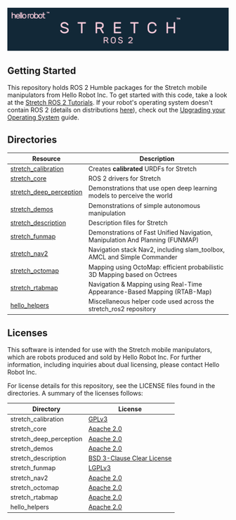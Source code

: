 ![](./images/banner.png)

## Getting Started

This repository holds ROS 2 Humble packages for the Stretch mobile manipulators from Hello Robot Inc. To get started with this code, take a look at the [Stretch ROS 2 Tutorials](https://docs.hello-robot.com/0.3/ros2/getting_started/). If your robot's operating system doesn't contain ROS 2 (details on distributions [here](https://docs.hello-robot.com/0.3/software/distributions/)), check out the [Upgrading your Operating System](https://docs.hello-robot.com/0.3/installation/robot_install/) guide.

<!--- TODO: If you are porting code build on Stretch's ROS 1 Noetic packages, check out the [Migrating to ROS 2]((https://docs.hello-robot.com/0.3/ros2/TODO/) guide. -->

## Directories

Resource                                                     | Description
-------------------------------------------------------------|---------------------------------------------------------------------------------------------
[stretch_calibration](stretch_calibration/README.md)         | Creates **calibrated** URDFs for Stretch
[stretch_core](stretch_core/README.md)                       | ROS 2 drivers for Stretch
[stretch_deep_perception](stretch_deep_perception/README.md) | Demonstrations that use open deep learning models to perceive the world
[stretch_demos](stretch_demos/README.md)                     | Demonstrations of simple autonomous manipulation
[stretch_description](stretch_description/README.md)         | Description files for Stretch
[stretch_funmap](stretch_funmap/README.md)                   | Demonstrations of Fast Unified Navigation, Manipulation And Planning (FUNMAP)
[stretch_nav2](stretch_nav2/README.md)                       | Navigation stack Nav2, including slam_toolbox, AMCL and Simple Commander
[stretch_octomap](stretch_octomap/README.md)                 | Mapping using OctoMap: efficient probabilistic 3D Mapping based on Octrees
[stretch_rtabmap](stretch_rtabmap/README.md)                 | Navigation & Mapping using Real-Time Appearance-Based Mapping (RTAB-Map)
[hello_helpers](hello_helpers/README.md)                     | Miscellaneous helper code used across the stretch_ros2 repository

## Licenses

This software is intended for use with the Stretch mobile manipulators, which are robots produced and sold by Hello Robot Inc. For further information, including inquiries about dual licensing, please contact Hello Robot Inc.

For license details for this repository, see the LICENSE files found in the directories. A summary of the licenses follows: 

Directory               | License
------------------------|--------------------------------------------------------------------------------------
stretch_calibration     | [GPLv3](https://www.gnu.org/licenses/gpl-3.0.html)
stretch_core            | [Apache 2.0](http://www.apache.org/licenses/LICENSE-2.0)
stretch_deep_perception | [Apache 2.0](http://www.apache.org/licenses/LICENSE-2.0)
stretch_demos           | [Apache 2.0](http://www.apache.org/licenses/LICENSE-2.0)
stretch_description     | [BSD 3-Clause Clear License](https://choosealicense.com/licenses/bsd-3-clause-clear/)
stretch_funmap          | [LGPLv3](https://www.gnu.org/licenses/lgpl-3.0.en.html)
stretch_nav2            | [Apache 2.0](http://www.apache.org/licenses/LICENSE-2.0)
stretch_octomap         | [Apache 2.0](http://www.apache.org/licenses/LICENSE-2.0)
stretch_rtabmap         | [Apache 2.0](http://www.apache.org/licenses/LICENSE-2.0)
hello_helpers           | [Apache 2.0](http://www.apache.org/licenses/LICENSE-2.0)
